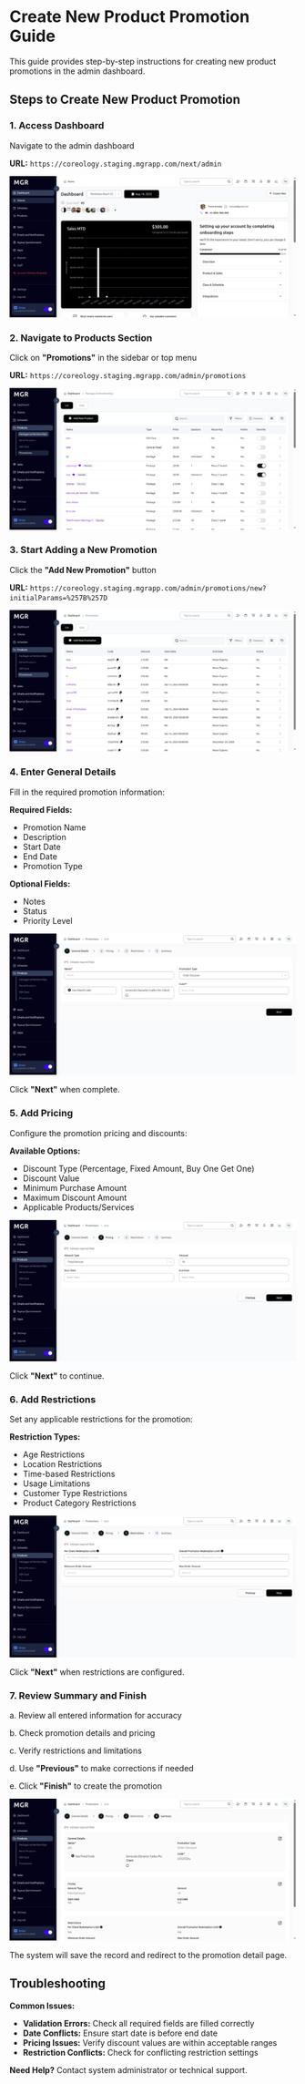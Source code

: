 # Create New Product Promotion Guide

This guide provides step-by-step instructions for creating new product promotions in the admin dashboard.

## Steps to Create New Product Promotion

### 1. Access Dashboard

Navigate to the admin dashboard

**URL:** `https://coreology.staging.mgrapp.com/next/admin`

![Admin Dashboard](images/dashboard.png)

### 2. Navigate to Products Section

Click on **"Promotions"** in the sidebar or top menu

**URL:** `https://coreology.staging.mgrapp.com/admin/promotions`

![Promotions Section](images/promotions-section.png)

### 3. Start Adding a New Promotion

Click the **"Add New Promotion"** button

**URL:** `https://coreology.staging.mgrapp.com/admin/promotions/new?initialParams=%257B%257D`

![Add New Promotion](images/add-new-promotion.png)

### 4. Enter General Details

Fill in the required promotion information:

**Required Fields:**
- Promotion Name
- Description
- Start Date
- End Date
- Promotion Type

**Optional Fields:**
- Notes
- Status
- Priority Level

![General Details Form](images/promotion-general-details.png)

Click **"Next"** when complete.

### 5. Add Pricing

Configure the promotion pricing and discounts:

**Available Options:**
- Discount Type (Percentage, Fixed Amount, Buy One Get One)
- Discount Value
- Minimum Purchase Amount
- Maximum Discount Amount
- Applicable Products/Services

![Pricing Configuration](images/promotion-pricing.png)

Click **"Next"** to continue.

### 6. Add Restrictions

Set any applicable restrictions for the promotion:

**Restriction Types:**
- Age Restrictions
- Location Restrictions
- Time-based Restrictions
- Usage Limitations
- Customer Type Restrictions
- Product Category Restrictions

![Restrictions](images/promotion-restrictions.png)

Click **"Next"** when restrictions are configured.

### 7. Review Summary and Finish

a. Review all entered information for accuracy

b. Check promotion details and pricing

c. Verify restrictions and limitations

d. Use **"Previous"** to make corrections if needed

e. Click **"Finish"** to create the promotion

![Review Summary](images/promotion-review-summary.png)

The system will save the record and redirect to the promotion detail page.

## Troubleshooting

**Common Issues:**
- **Validation Errors:** Check all required fields are filled correctly
- **Date Conflicts:** Ensure start date is before end date
- **Pricing Issues:** Verify discount values are within acceptable ranges
- **Restriction Conflicts:** Check for conflicting restriction settings

**Need Help?** Contact system administrator or technical support. 